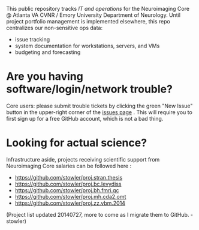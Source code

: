 This public repository tracks *IT and operations* for the Neuroimaging Core @ Atlanta VA CVNR / Emory University Department of Neurology. Until project portfolio management is implemented elsewhere, this repo centralizes our non-sensitive ops data:
  - issue tracking
  - system documentation for workstations, servers, and VMs
  - budgeting and forecasting


Are you having software/login/network trouble?
================================
Core users: please submit trouble tickets by clicking the green "New Issue" button in the upper-right corner of the [issues page](http://j.mp/brokenbrain) . This will require you to first sign up for a free GitHub account, which is not a bad thing.


Looking for actual science?
===============================
Infrastructure aside, projects receiving scientific support from Neuroimaging Core salaries can be followed here :

- https://github.com/stowler/proj.stran.thesis
- https://github.com/stowler/proj.bc.levydiss
- https://github.com/stowler/proj.bh.fmri.qc
- https://github.com/stowler/proj.mh.cda2.omt
- https://github.com/stowler/proj.zz.vbm.2014

(Project list updated 20140727, more to come as I migrate them to GitHub. -stowler)
